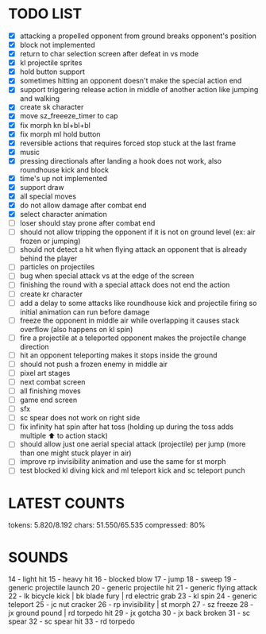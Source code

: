 # TODO LIST

- [x] attacking a propelled opponent from ground breaks opponent's position
- [x] block not implemented
- [x] return to char selection screen after defeat in vs mode
- [x] kl projectile sprites
- [x] hold button support
- [x] sometimes hitting an opponent doesn't make the special action end
- [x] support triggering release action in middle of another action like jumping and walking
- [x] create sk character
- [x] move sz_freeeze_timer to cap
- [x] fix morph kn bl+bl+bl
- [x] fix morph ml hold button
- [x] reversible actions that requires forced stop stuck at the last frame
- [x] music
- [x] pressing directionals after landing a hook does not work, also roundhouse kick and block
- [x] time's up not implemented
- [x] support draw
- [x] all special moves
- [x] do not allow damage after combat end
- [x] select character animation
- [ ] loser should stay prone after combat end
- [ ] should not allow tripping the opponent if it is not on ground level (ex: air frozen or jumping)
- [ ] should not detect a hit when flying attack an opponent that is already behind the player
- [ ] particles on projectiles
- [ ] bug when special attack vs at the edge of the screen
- [ ] finishing the round with a special attack does not end the action
- [ ] create kr character
- [ ] add a delay to some attacks like roundhouse kick and projectile firing so initial animation can run before damage
- [ ] freeze the opponent in middle air while overlapping it causes stack overflow (also happens on kl spin)
- [ ] fire a projectile at a teleported opponent makes the projectile change direction
- [ ] hit an opponent teleporting makes it stops inside the ground
- [ ] should not push a frozen enemy in middle air
- [ ] pixel art stages
- [ ] next combat screen
- [ ] all finishing moves
- [ ] game end screen
- [ ] sfx
- [ ] sc spear does not work on right side
- [ ] fix infinity hat spin after hat toss (holding up during the toss adds multiple ⬆️ to action stack)
- [ ] should allow just one aerial special attack (projectile) per jump (more than one might stuck player in air)
- [ ] improve rp invisibility animation and use the same for st morph
- [ ] test blocked kl diving kick and ml teleport kick and sc teleport punch

# LATEST COUNTS
tokens: 5.820/8.192
chars: 51.550/65.535
compressed: 80%

# SOUNDS
14 - light hit
15 - heavy hit
16 - blocked blow
17 - jump
18 - sweep
19 - generic projectile launch
20 - generic projectile hit
21 - generic flying attack
22 - lk bicycle kick | bk blade fury | rd electric grab
23 - kl spin
24 - generic teleport
25 - jc nut cracker
26 - rp invisibility | st morph
27 - sz freeze
28 - jx ground pound | rd torpedo hit
29 - jx gotcha
30 - jx back broken
31 - sc spear
32 - sc spear hit
33 - rd torpedo